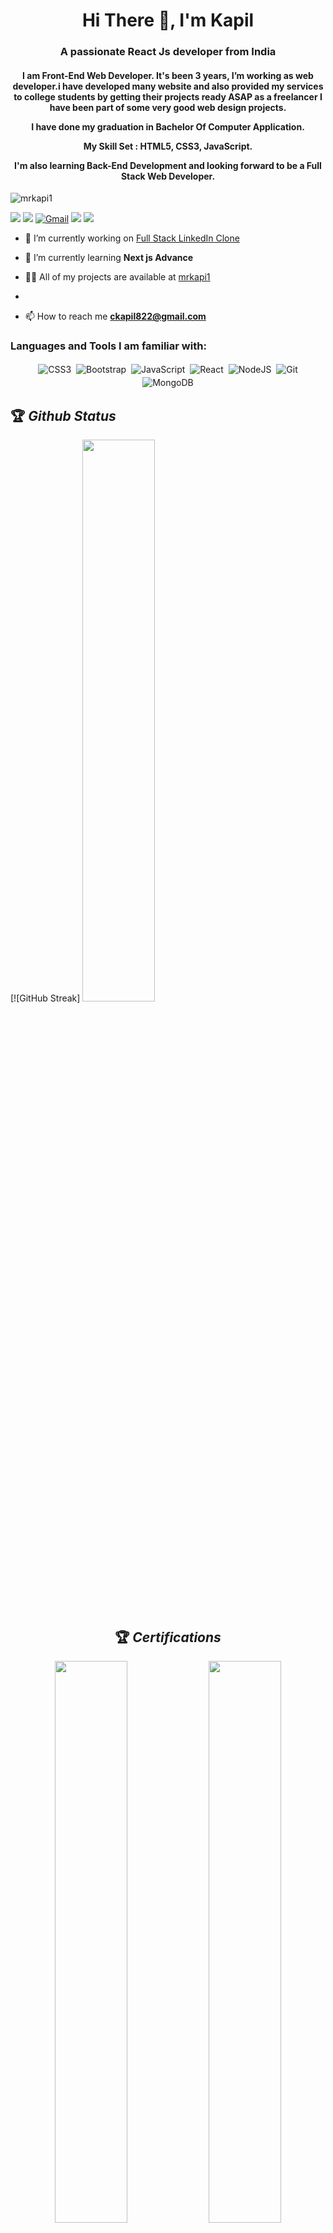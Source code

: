 <h1 align="center">Hi There 👋, I'm Kapil</h1>
<h3 align="center">A passionate React Js developer from India</h3>
<h4 align="center">I am Front-End Web Developer. It's been 3 years, I’m working as web developer.i have developed many website and also provided my services to college students by getting their projects ready ASAP as a freelancer I have been part of some very good web design projects.

I have done my graduation in Bachelor Of Computer Application.

My Skill Set : HTML5, CSS3, JavaScript.

I'm also learning Back-End Development and looking forward to be a Full Stack Web Developer.</h4>

<p align="left"> <img src="https://komarev.com/ghpvc/?username=mrkapi1&label=Profile%20views&color=0e75b6&style=flat" alt="mrkapi1" /> </p>


[<img src="https://img.shields.io/twitter/follow/mr_kapi1?logo=twitter&style=for-the-badge" />](https://twitter.com/mr_kapi1)
[<img src="https://img.shields.io/github/followers/mrkapi1?logo=github&style=for-the-badge&logoColor=white">](https://github.com/mrkapi1)
[<img alt="Gmail" src="https://img.shields.io/badge/Gmail-D14836?style=for-the-badge&logo=gmail&logoColor=white" />](mailto:ckapil822@gmail.com)
[<img src="https://img.shields.io/badge/linkedin-%230077B5.svg?&style=for-the-badge&logo=linkedin&logoColor=white">](https://www.linkedin.com/in/code-sumit/)
[<img src="https://img.shields.io/badge/Portfolio-%23000000.svg?&style=for-the-badge">](https://www.linkedin.com/in/kapil-chaudhari/)


- 🔭 I’m currently working on [Full Stack LinkedIn Clone](#)

- 🌱 I’m currently learning **Next js Advance**

- 👨‍💻 All of my projects are available at [mrkapi1](https://github.com/mrkapi1)
- 

- 📫 How to reach me **ckapil822@gmail.com**

<h3 align="left">Languages and Tools I am familiar with:</h3>

<p align="center">

<img alt="CSS3" src="https://img.shields.io/badge/css3%20-%231572B6.svg?&style=for-the-badge&logo=css3&logoColor=white" style="margin:2px;"/>
<img alt="Bootstrap" src="https://img.shields.io/badge/bootstrap%20-%23563D7C.svg?&style=for-the-badge&logo=bootstrap&logoColor=white" style="margin:2px;"/>
<img alt="JavaScript" src="https://img.shields.io/badge/javascript%20-%23323330.svg?&style=for-the-badge&logo=javascript&logoColor=%23F7DF1E" style="margin:2px;"/>
<img alt="React" src="https://img.shields.io/badge/react%20-%2320232a.svg?&style=for-the-badge&logo=react&logoColor=%2361DAFB" style="margin:2px;"/>
<img alt="NodeJS" src="https://img.shields.io/badge/node.js%20-%2343853D.svg?&style=for-the-badge&logo=node.js&logoColor=white" style="margin:2px;"/>
<img alt="Git" src="https://img.shields.io/badge/git%20-%23F05033.svg?&style=for-the-badge&logo=git&logoColor=white" style="margin:2px;"/>
<img alt="MongoDB" src ="https://img.shields.io/badge/MongoDB-%234ea94b.svg?&style=for-the-badge&logo=mongodb&logoColor=white" style="margin:2px;"/>
<br/>
</p>

## 🏆 *Github Status*

[![GitHub Streak]
<img  src="https://github-readme-streak-stats.herokuapp.com/?user=mrkapi1&theme=dark" width="48%" >
<br>
<div align="center">

## 🏆 *Certifications*

<div>
<img  src="https://www.hackerrank.com/certificates/e00874aa6aeb" width="48%" >
<img  src="https://www.hackerrank.com/certificates/2f66b74b9023" width="48%" >
</div>
